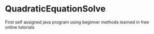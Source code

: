 # QuadraticEquationSolve
First self assigned java program using beginner methods learned in free online tutorials
